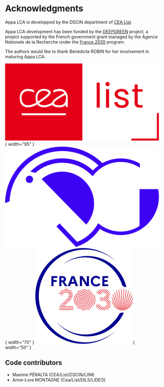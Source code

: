 # Acknowledgments
Appa LCA is developped by the DSCIN department of [CEA List](https://list.cea.fr/en/).

Appa LCA development has been funded by the [DEEPGREEN](https://deepgreen.ai/) project, a project supported by the French government grant managed by the Agence Nationale de la Recherche under the [France 2030](https://www.economie.gouv.fr/france-2030) program.

The authors would like to thank Bénédicte ROBIN for her involvement in maturing Appa LCA. 

![CEA List logo](../assets/about/list.jpg){ width="95" }
![deep green logo](../assets/about/deepgreen.png){ width="70" }
![france 2030 logo](../assets/about/france_2023.jpg){ width="50" }

## Code contributors

- Maxime PÉRALTA (CEA/List/DSCIN/LIIM)
- Anne-Lore MONTAGNE (Cea/List/DILS/LIDEO)

